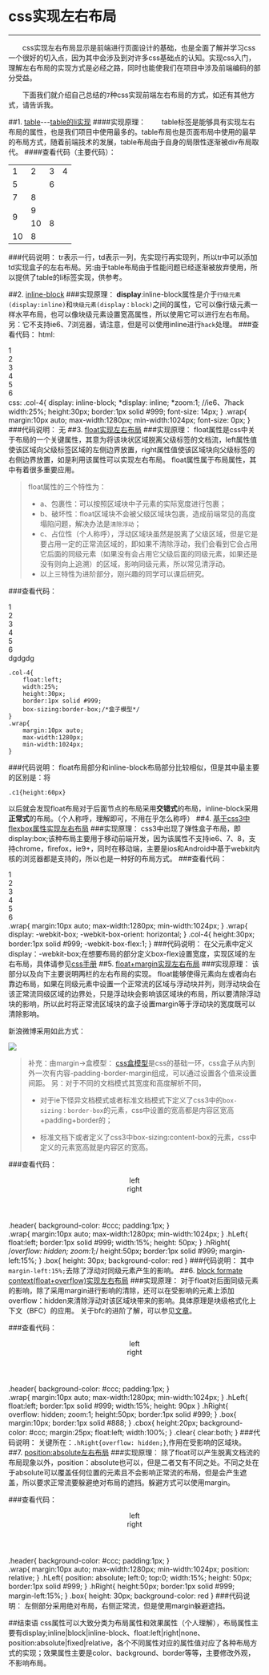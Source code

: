 
# css实现左右布局

----------
　　css实现左右布局显示是前端进行页面设计的基础，也是全面了解并学习css一个很好的切入点，因为其中会涉及到对许多css基础点的认知。实现css入门，理解左右布局的实现方式是必经之路，同时也能使我们在项目中涉及前端编码的部分受益。　

　　下面我们就介绍自己总结的`7`种css实现前端左右布局的方式，如还有其他方式，请告诉我。

##1. [table](../code/layout/table.html)---[table的li实现](../code/layout/table-li.html)
####实现原理：
　　table标签是能够具有实现左右布局的属性，也是我们项目中使用最多的。table布局也是页面布局中使用的最早的布局方式，随着前端技术的发展，table布局由于自身的局限性逐渐被div布局取代。
####查看代码（主要代码）：
    <table class="sTable">
        <tr>
        	<td class="col-4 c1">1</td>
        	<td class="col-4 c2">2</td>
        	<td class="col-4 c3">3</td>
        	<td class="col-4 c4">4</td>
        </tr>
        <tr>
        	<td class="col-4 c5" colspan="2">5</td>
        	<td class="col-4 c6" colspan="2">6</td>
        </tr>
        <tr>
        	<td class="col-4 c2">7</td>
        	<td class="col-4 c3">8</td>
        </tr>
        <tr>
        	<td class="col-4 c2" rowspan="2">9</td>
        	<td class="col-4 c3">9</td>
        </tr>
        <tr >
        	<td class="col-4 c4">10</td>
        	<td class="col-4 c3">8</td>
        </tr>
        <tr >
        	<td class="col-4 c4">10</td>
        	<td class="col-4 c3">8</td>
        </tr>
    </table>
###代码说明：
tr表示一行，td表示一列，先实现行再实现列，所以tr中可以添加td实现盒子的左右布局。另:由于table布局由于性能问题已经逐渐被放弃使用，所以提供了table的li标签实现，供参考。

##2. [inline-block](../code/layout/inline-block.html)
###实现原理：
**display**:inline-block属性是介于`行级元素(display:inline)`和`块级元素(display：block)`之间的属性，它可以像行级元素一样水平布局，也可以像块级元素设置宽高属性，所以使用它可以进行左右布局。另：它不支持ie6、7浏览器，请注意，但是可以使用inline进行`hack`处理。
###查看代码：
    html:
    <section class="section">
		<div class="wrap">
			<div class="col-4 c1">1</div>
			<div class="col-4 c2">2</div>
			<div class="col-4 c3">3</div>
			<div class="col-4 c4">4</div>
			<div class="col-4 c5">5</div>
			<div class="col-4 c6">6</div>
		</div>
	</section>
    css:
    .col-4{
		display: inline-block;
		*display: inline;
		*zoom:1; //ie6、7hack
		width:25%;
		height:30px;
		border:1px solid #999;
		font-size: 14px;
	}
	.wrap{
    	margin:10px auto;
    	max-width:1280px;
    	min-width:1024px;
    	font-size: 0px;
    }
###代码说明：
无
##3. [float实现左右布局](../code/layout/float.html)
###实现原理：
float属性是css中关于布局的一个关键属性，其意为将该块状区域脱离父级标签的文档流，left属性值使该区域向父级标签区域的左侧边界放置，right属性值使该区域块向父级标签的右侧边界放置，如是利用该属性可以实现左右布局。
float属性属于布局属性，其中有着很多重要应用。
> float属性的三个特性为：
> 
> - a、包裹性：可以按照区域块中子元素的实际宽度进行包裹；
> - b、破坏性：float区域块不会被父级区域块包裹，造成前端常见的高度塌陷问题，解决办法是`清除浮动`；
> - c、占位性（个人称呼），浮动区域块虽然是脱离了父级区域，但是它是要占用一定的正常流区域的，即如果不清除浮动，我们会看到它会占用它后面的同级元素（如果没有会占用它父级后面的同级元素，如果还是没有则向上追溯）的区域，影响同级元素，所以常见清浮动。
> -  以上三特性为进阶部分，刚兴趣的同学可以课后研究。


###查看代码：
    <section class="section">
		<div class="wrap">
			<div class="col-4 c1">1</div>
			<div class="col-4 c2">2</div>
			<div class="col-4 c3">3</div>
			<div class="col-4 c4">4</div>
			<div class="col-4 c5">5</div>
			<div class="col-4 c6">6</div>
			<div class="clear">dgdgdg</div>
		</div>
	</section>

    .col-4{
		float:left;
		width:25%;
		height:30px;
		border:1px solid #999;
		box-sizing:border-box;/*盒子模型*/
	}
	.wrap{
    	margin:10px auto;
    	max-width:1280px;
    	min-width:1024px;
    }
###代码说明：
float布局部分和inline-block布局部分比较相似，但是其中最主要的区别是：将

    .c1{height:60px}
以后就会发现float布局对于后面节点的布局采用**交错式**的布局，inline-block采用**正常式**的布局。（个人称呼，理解即可，不用在乎怎么称呼）
##4. [基于css3中flexbox属性实现左右布局](../code/layout/flexbox.html)
###实现原理：
css3中出现了弹性盒子布局，即display:box;该种布局主要用于移动前端开发，因为该属性不支持ie6、7、8，支持chrome，firefox，ie9+，同时在移动端，主要是ios和Android中基于webkit内核的浏览器都是支持的，所以也是一种好的布局方式。
###查看代码：
    <section class="section">
		<div class="wrap">
			<div class="col-4 c1">1</div>
			<div class="col-4 c2">2</div>
			<div class="col-4 c3">3</div>
			<div class="col-4 c4">4</div>
		</div>
		<div class="wrap">
			<div class="col-4 c5">5</div>
			<div class="col-4 c6">6</div>
		</div>
	</section>
    .wrap{
    	margin:10px auto;
    	max-width:1280px;
    	min-width:1024px;
    }
    .wrap{
    	display: -webkit-box;
    	-webkit-box-orient: horizontal;
    }
    .col-4{
		height:30px;
		border:1px solid #999;
		-webkit-box-flex:1;
    }
###代码说明：
在父元素中定义display：-webkit-box;在想要布局的部分定义box-flex设置宽度，实现区域的左右布局，具体请参见[css手册](../code/layout/http://www.css88.com/book/css/)
##5. [float+margin实现左右布局](../code/layout/float&margin.html)
###实现原理：
该部分以及向下主要说明两栏的左右布局的实现。
float能够使得元素向左或者向右靠边布局，如果在同级元素中设置一个正常流的区域与浮动块并列，则浮动块会在该正常流同级区域的边界处，只是浮动块会影响该区域块的布局，所以要清除浮动块的影响，所以此时将正常流区域块的盒子设置margin等于浮动块的宽度既可以清除影响。

新浪微博采用如此方式：

![](../code/layout/img/margin-left.png)

> 补充：由margin→盒模型：
> [css盒模型](../code/layout/boxModule.html)是css的基础一环，css盒子从内到外一次有内容-padding-border-margin组成，可以通过设置各个值来设置间距。
> 另：对于不同的文档模式其宽度和高度解析不同，
> 
> - 对于ie下怪异文档模式或者标准文档模式下定义了css3中的`box-sizing：border-box`的元素，css中设置的宽高都是内容区宽高+padding+border的；
> 
> - 标准文档下或者定义了css3中box-sizing:content-box的元素，css中定义的元素宽高就是内容区的宽高。


###查看代码：
    <header class="header">
		<div class="wrap">
			<div class="hLeft">left</div>
			<div class="hRight">right</div>
		</div>
	</header>
    .header{
	    	background-color: #ccc;
	    	padding:1px;
	    }	
	    .wrap{
	    	margin:10px auto;
	    	max-width:1280px;
	    	min-width:1024px;
	    }
	    .hLeft{
	    	float:left;
	    	border:1px solid #999;
	    	width:15%;
	    	height: 50px;
	    }
	    .hRight{
	    	/*overflow: hidden;
	    	zoom:1;*/
	    	height:50px;
	    	border:1px solid #999;
	    	margin-left:15%;
	    }
	    .box{
	    	height: 30px;
	    	background-color: red
	    }
###代码说明：
其中`margin-left:15%;`去除了浮动对同级元素产生的影响。
##6. [block formate context(float+overflow)实现左右布局](../code/layout/bfc.html)
###实现原理：
对于float对后面同级元素的影响，除了采用margin进行影响的清除，还可以在受影响的元素上添加overflow：hidden来清除浮动对该区域块带来的影响。具体原理是块级格式化上下文（BFC）的应用。
关于bfc的进阶了解，可以参见[文章](../code/layout/http://www.cnblogs.com/lhb25/p/inside-block-formatting-ontext.html)。


###查看代码：
    <header class="header">
		<div class="wrap">
			<div class="hLeft">left</div>
			<div class="hRight">right</div>
			<!-- <div>hhh<br>hhh<br>jjj<br>sss</div> -->
		</div>
	</header>
     .header{
	    	background-color: #ccc;
	    	padding:1px;
	    }	
	    .wrap{
	    	margin:10px auto;
	    	max-width:1280px;
	    	min-width:1024px;
	    }
	    .hLeft{
	    	float:left;
	    	border:1px solid #999;
	    	width:15%;
	    	height: 90px
	    }
	    .hRight{
	    	overflow: hidden;
	    	zoom:1;
	    	height:50px;
	    	border:1px solid #999;
	    }
	    .box{
	    	margin:10px;
	    	border:1px solid #888;
	    }
	    .cbox{
	    	height:20px;
	    	background-color: #ccc;
	    	margin:25px;
	    	float:left;
	    	width:100%;
	    }
	    .clear{
	    	clear:both;
	    }
###代码说明：
关键所在：`.hRight{overflow: hidden;}`,作用在受影响的区域块。
##7. [position:absolute左右布局](../code/layout/position.html)
###实现原理：
除了float可以产生脱离文档流的布局现象以外，position：absolute也可以，但是二者又有不同之处。不同之处在于absolute可以覆盖任何位置的元素且不会影响正常流的布局，但是会产生遮盖，所以要求正常流要躲避绝对布局的遮挡。躲避方式可以使用margin。

###查看代码：
    <header class="header">
		<div class="wrap">
			<div class="hLeft">left</div>
			<div class="hRight">right</div>
		</div>
	</header>
    .header{
	    	background-color: #ccc;
	    	padding:1px;
	    }	
	    .wrap{
	    	margin:10px auto;
	    	max-width:1280px;
	    	min-width:1024px;
	    	position: relative;
	    }
	    .hLeft{
	    	position: absolute;
	    	left:0;
	    	top:0;
	    	width:15%;
	    	height: 50px;
	    	border:1px solid #999;
	    }
	    .hRight{
	    	height:50px;
	    	border:1px solid #999;
	    	margin-left:15%;
	    }
	    .box{
	    	height: 30px;
	    	background-color: red
	    }
###代码说明：
左侧部分采用绝对布局，右侧正常流，但是使用margin躲避遮挡。


##结束语
css属性可以大致分类为布局属性和效果属性（个人理解），布局属性主要有display;inline|block|inline-block、float:left|right|none、position:absolute|fixed|relative，各个不同属性对应的属性值对应了各种布局方式的实现；效果属性主要是color、background、border等等，主要修改外观，不影响布局。

